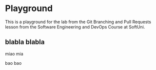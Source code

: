 # Playground
This is a playground for the lab from the Git Branching and Pull Requests lesson from the Software Engineering and DevOps Course at SoftUni.

## blabla blabla

miao mia

bao bao


